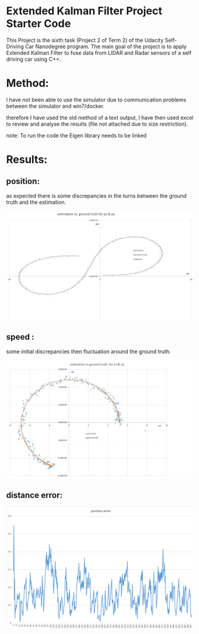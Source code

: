 # Extended Kalman Filter Project Starter Code
This Project is the sixth task (Project 2 of Term 2) of the Udacity Self-Driving Car Nanodegree program. The main goal of the project is to apply Extended Kalman Filter to fuse data from LIDAR and Radar sensors of a self driving car using C++.

# Method: #

I have not been able to use the simulator due to communication problems between the simulator and win7/docker.

therefore I have used the old method of a text output, I have then used excel to review and analyse the results (file not attached due to size restriction).

note:
To run the code the Eigen library needs to be linked

# Results: #

## position: ##
as expected there is some discrepancies in the turns between the ground truth and the estimation.

![image](position.jpg)

## speed : ##
some initial discrepancies then fluctuation around the ground truth.

![image](speed.jpg)

## distance error: ##

![image](error.png)